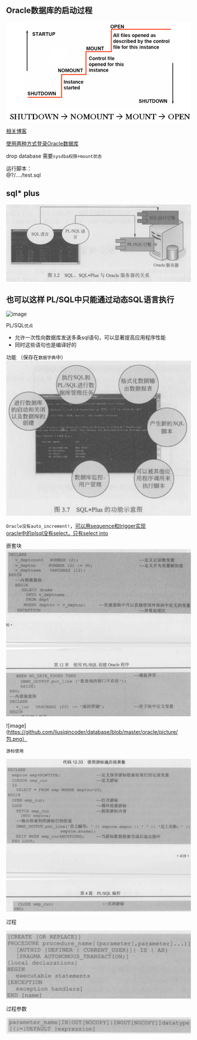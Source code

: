 ## Oracle数据库的启动过程

![image](https://github.com/liusiqincoder/database/blob/master/oracle/picture/oracle%E6%95%B0%E6%8D%AE%E5%BA%93%E5%90%AF%E5%8A%A8%E8%BF%87%E7%A8%8B.png)

[相关博客](https://www.cnblogs.com/Latiny/p/6617132.html)

[使用两种方式登录Oracle数据库](https://blog.csdn.net/chengqiuming/article/details/78601469)

drop database 需要`sysdba权限+mount状态`

运行脚本：  
@?/..../test.sql   

## sql* plus

![image](https://github.com/liusiqincoder/database/blob/master/oracle/picture/sql%E5%BC%95%E6%93%8E.png)

## 也可以这样   PL/SQL中只能通过动态SQL语言执行
![image]()

PL/SQL`优点`  
* 允许一次性向数据库发送多条sql语句，可以显著提高应用程序性能  
* 同时这些语句也是编译好的

功能  （保存在`数据字典`中）
![image](https://github.com/liusiqincoder/database/blob/master/oracle/picture/sqlplus%E5%8A%9F%E8%83%BD%E7%A4%BA%E6%84%8F%E5%9B%BE.png)

`Oracle没有auto_increment!`，[可以用sequence和trigger实现](https://www.cnblogs.com/saobchj/archive/2012/05/06/2486571.html)  
[oracle中的plsql没有select，只有select into](https://blog.csdn.net/w67995822/article/details/70226701)  

嵌套块  
![image](https://github.com/liusiqincoder/database/blob/master/oracle/picture/%E5%B5%8C%E5%A5%97%E5%9D%97.png)

![image](https://github.com/liusiqincoder/database/blob/master/oracle/picture/包.png）

`游标使用`

![image](https://github.com/liusiqincoder/database/blob/master/oracle/picture/游标.png)

过程

![image](https://github.com/liusiqincoder/database/blob/master/oracle/picture/创建过程.png)

过程参数

![image](https://github.com/liusiqincoder/database/blob/master/oracle/picture/过程参数.png)
